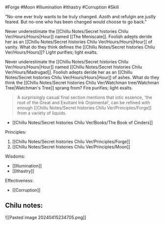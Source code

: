 #Forge #Moon #Illumination #Ithastry #Corruption #Skill 

"No-one ever truly wants to be truly changed. Azoth and refulgin are justly feared. But no-one who has been changed would choose to go back."

Never underestimate the [[Chillu Notes/Secret histories Chilu Ver/Hours/Hours|Hour]] named [[The Meniscate]]. Foolish adepts deride her as an [[Chillu Notes/Secret histories Chilu Ver/Hours/Hours|Hour]] of vanity. What do they think defines the [[Chillu Notes/Secret histories Chilu Ver/Hours/Hours]]? Light purifies; light exalts.

Never underestimate the [[Chillu Notes/Secret histories Chilu Ver/Hours/Hours|Hour]] named [[Chillu Notes/Secret histories Chilu Ver/Hours/Madrugad]]. Foolish adepts deride her as an [[Chillu Notes/Secret histories Chilu Ver/Hours/Hours|Hour]] of ashes. What do they think the [[Chillu Notes/Secret histories Chilu Ver/Watchman tree/Watchman Tree|Watchman's Tree]] sprang from? Fire purifies; light exalts.

> A surprisingly casual final section mentions that iotic essence, 'the root of the Great and Exultant Ink Orpimental', can be refined with enough [[Chillu Notes/Secret histories Chilu Ver/Principles/Forge]] from a variety of liquids.
- [[Chillu Notes/Secret histories Chilu Ver/Books/The Book of Cinders]]

Principles:
1. [[Chillu Notes/Secret histories Chilu Ver/Principles/Forge]]
2. [[Chillu Notes/Secret histories Chilu Ver/Principles/Moon]]

Wisdoms:
- [[Illumination]]
- [[Ithastry]]

Effectiveness:
- [[Corruption]]

Chilu notes:
- 

![[Pasted image 20240415234705.png]]
